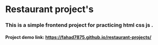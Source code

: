 # Restaurant project's
### This is a simple frontend project for practicing html css js .

#### Project demo link: https://fahad7875.github.io/restaurant-projects/
